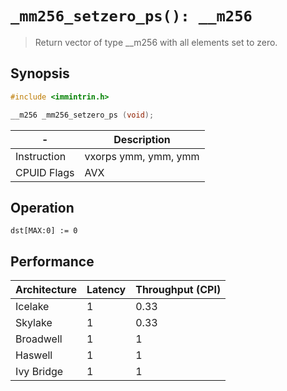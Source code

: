 `_mm256_setzero_ps(): __m256`
=============================

> Return vector of type __m256 with all elements set to zero.

## Synopsis

```c
#include <immintrin.h>

__m256 _mm256_setzero_ps (void);
```

| -           | Description          |
| ----------- | -------------------- |
| Instruction | vxorps ymm, ymm, ymm |
| CPUID Flags | AVX                  |

## Operation

```
dst[MAX:0] := 0
```

## Performance

| Architecture | Latency | Throughput (CPI) |
| ------------ | ------- | ---------------- |
| Icelake      | 1       | 0.33             |
| Skylake      | 1       | 0.33             |
| Broadwell    | 1       | 1                |
| Haswell      | 1       | 1                |
| Ivy Bridge   | 1       | 1                |

